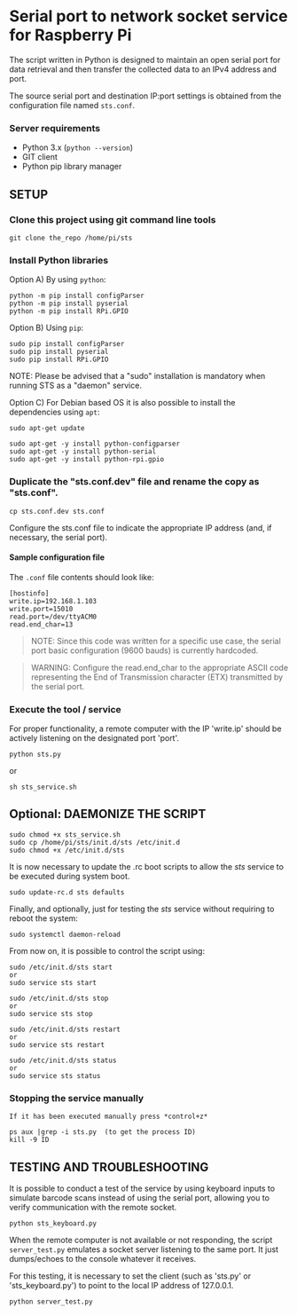 # Serial port to network socket service for Raspberry Pi
The script written in Python is designed to maintain an open serial port for data retrieval and then transfer the 
collected data to an IPv4 address and port.

The source serial port and destination IP:port settings is obtained from the configuration file named `sts.conf`.

### Server requirements
* Python 3.x (`python --version`)
* GIT client
* Python pip library manager

## SETUP

### Clone this project using git command line tools
```shell
git clone the_repo /home/pi/sts
```

### Install Python libraries
Option A) By using `python`:
```shell
python -m pip install configParser
python -m pip install pyserial
python -m pip install RPi.GPIO
```
Option B) Using `pip`:
```shell
sudo pip install configParser
sudo pip install pyserial
sudo pip install RPi.GPIO
```
NOTE: Please be advised that a "sudo" installation is mandatory when running STS as a "daemon" service.

Option C) For Debian based OS it is also possible to install the dependencies using `apt`:
```shell
sudo apt-get update

sudo apt-get -y install python-configparser
sudo apt-get -y install python-serial
sudo apt-get -y install python-rpi.gpio
```

### Duplicate the "sts.conf.dev" file and rename the copy as "sts.conf".

```shell
cp sts.conf.dev sts.conf
```
Configure the sts.conf file to indicate the appropriate IP address (and, if necessary, the serial port).

#### Sample configuration file
The `.conf` file contents should look like:
```text
[hostinfo]
write.ip=192.168.1.103
write.port=15010
read.port=/dev/ttyACM0
read.end_char=13
```

> NOTE: Since this code was written for a specific use case, the serial port basic configuration (9600 bauds) is currently hardcoded.

> WARNING: Configure the read.end_char to the appropriate ASCII code representing the End of Transmission character (ETX) transmitted by the serial port.

### Execute the tool / service
For proper functionality, a remote computer with the IP 'write.ip' should be actively listening on the designated port 'port'.

```shell
python sts.py
```
or
```shell
sh sts_service.sh
```

## Optional: DAEMONIZE THE SCRIPT
```shell
sudo chmod +x sts_service.sh
sudo cp /home/pi/sts/init.d/sts /etc/init.d
sudo chmod +x /etc/init.d/sts
```
It is now necessary to update the .rc boot scripts to allow the *sts* service to be executed during system boot.
```shell
sudo update-rc.d sts defaults
```
Finally, and optionally, just for testing the *sts* service without requiring to reboot the system:
```shell
sudo systemctl daemon-reload
```

From now on, it is possible to control the script using:
```shell
sudo /etc/init.d/sts start
or
sudo service sts start
```
```shell
sudo /etc/init.d/sts stop
or
sudo service sts stop
```
```shell
sudo /etc/init.d/sts restart
or
sudo service sts restart
```
```shell
sudo /etc/init.d/sts status
or
sudo service sts status
```

### Stopping the service manually
```text
If it has been executed manually press *control+z*
```
```shell
ps aux |grep -i sts.py  (to get the process ID)
kill -9 ID
```

## TESTING AND TROUBLESHOOTING
It is possible to conduct a test of the service by using keyboard inputs to simulate barcode scans instead of using the 
serial port, allowing you to verify communication with the remote socket.
```shell
python sts_keyboard.py
```

When the remote computer is not available or not responding, the script `server_test.py` emulates a socket server 
listening to the same port. It just dumps/echoes to the console whatever it receives.

For this testing, it is necessary to set the client (such as 'sts.py' or 'sts_keyboard.py') to point to the local IP 
address of 127.0.0.1.
```shell
python server_test.py
```
